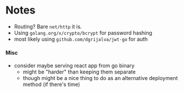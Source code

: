 # Notes

- Routing? Bare `net/http` it is.
- Using `golang.org/x/crypto/bcrypt` for password hashing
- most likely using `github.com/dgrijalva/jwt-go` for auth

#### Misc 

- consider maybe serving react app from go binary
    - might be "harder" than keeping them separate
    - though might be a nice thing to do as an alternative deployment method (if there's time)
